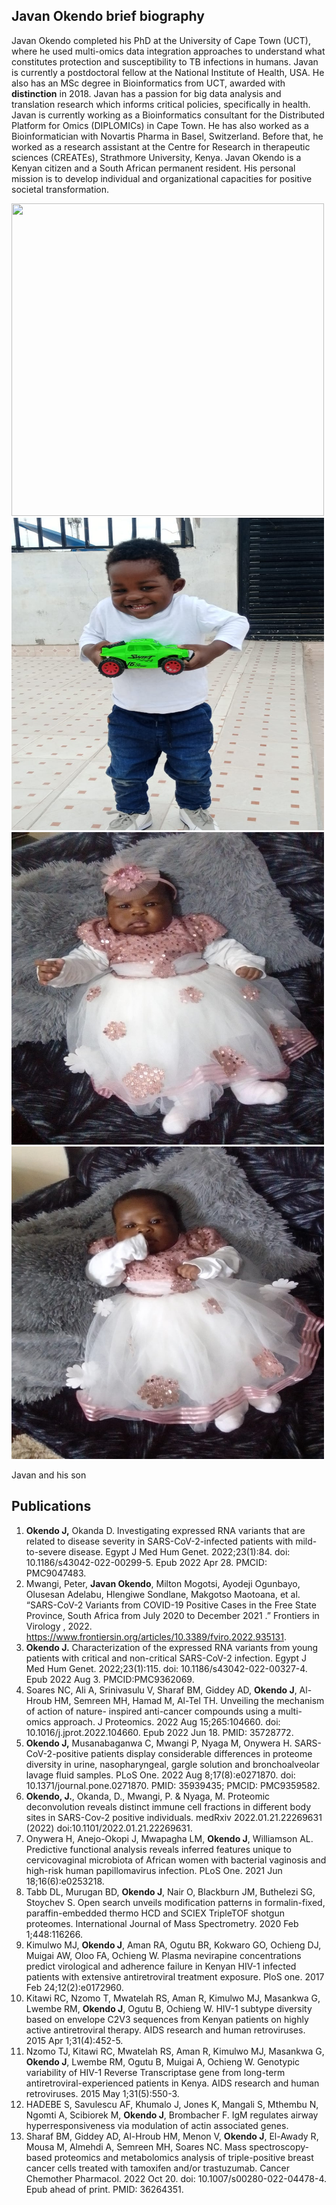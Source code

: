 ## Javan Okendo brief biography
Javan Okendo completed his PhD at the University of Cape Town (UCT), where he used multi-omics data integration approaches to understand what constitutes protection and susceptibility to TB infections in humans. Javan is currently a postdoctoral fellow at the National Institute of Health, USA. He also has an MSc degree in Bioinformatics from UCT, awarded with **distinction** in 2018. Javan has a passion for big data analysis and translation research which informs critical policies, specifically in health. Javan is currently working as a Bioinformatics consultant for the Distributed Platform for Omics (DIPLOMICs) in Cape Town. He has also worked as a Bioinformatician with Novartis Pharma in Basel, Switzerland. Before that, he worked as a research assistant at the Centre for Research in therapeutic sciences (CREATEs), Strathmore University, Kenya. Javan Okendo is a Kenyan citizen and a South African permanent resident. His personal mission is to develop individual and organizational capacities for positive societal transformation.

<p float="left">
  <img src="https://github.com/Jokendo-collab/Javan_Okendo_biography/blob/main/20221114_100600.jpg" width="500" height="500"  />
  <img src="https://github.com/Jokendo-collab/Javan_Okendo_biography/blob/main/IMG-20220724-WA0006.jpg" width="500" height="500" /> 
  <img src="https://github.com/Jokendo-collab/Javan_Okendo_biography/blob/main/Sally1.jpg" width="500" height="500" />
  <img src="https://github.com/Jokendo-collab/Javan_Okendo_biography/blob/main/sally2.jpg" width="500" height="500" />
</p>
Javan and his son

## Publications
1. **Okendo J,** Okanda D. Investigating expressed RNA variants that are related to disease severity in SARS-CoV-2-infected patients with mild-to-severe disease. Egypt J Med Hum Genet. 2022;23(1):84. doi: 10.1186/s43042-022-00299-5. Epub 2022 Apr 28. PMCID: PMC9047483.
2. Mwangi, Peter, **Javan Okendo**, Milton Mogotsi, Ayodeji Ogunbayo, Olusesan Adelabu, Hlengiwe Sondlane, Makgotso Maotoana, et al. “SARS-CoV-2 Variants from COVID-19 Positive Cases in the Free State Province, South Africa from July 2020 to December 2021   .” Frontiers in Virology  , 2022. https://www.frontiersin.org/articles/10.3389/fviro.2022.935131.
3. **Okendo J.** Characterization of the expressed RNA variants from young patients with critical and non-critical SARS-CoV-2 infection. Egypt J Med Hum Genet. 2022;23(1):115. doi: 10.1186/s43042-022-00327-4. Epub 2022 Aug 3. PMCID:PMC9362069.
4. Soares NC, Ali A, Srinivasulu V, Sharaf BM, Giddey AD, **Okendo J**, Al-Hroub HM, Semreen MH, Hamad M, Al-Tel TH. Unveiling the mechanism of action of nature-
inspired anti-cancer compounds using a multi-omics approach. J Proteomics. 2022 Aug 15;265:104660. doi: 10.1016/j.jprot.2022.104660. Epub 2022 Jun 18. PMID: 35728772.
5.  **Okendo J,** Musanabaganwa C, Mwangi P, Nyaga M, Onywera H. SARS-CoV-2-positive patients display considerable differences in proteome diversity in urine, nasopharyngeal, gargle solution and bronchoalveolar lavage fluid samples. PLoS One. 2022 Aug 8;17(8):e0271870. doi: 10.1371/journal.pone.0271870. PMID: 35939435; PMCID: PMC9359582.
6.  **Okendo, J.**, Okanda, D., Mwangi, P. & Nyaga, M. Proteomic deconvolution reveals distinct immune cell fractions in different body sites in SARS-Cov-2 positive individuals. medRxiv 2022.01.21.22269631 (2022) doi:10.1101/2022.01.21.22269631.
7.  Onywera H, Anejo-Okopi J, Mwapagha LM, **Okendo J**, Williamson AL. Predictive functional analysis reveals inferred features unique to cervicovaginal microbiota of African women with bacterial vaginosis and high-risk human papillomavirus infection. PLoS One. 2021 Jun 18;16(6):e0253218.
8.  Tabb DL, Murugan BD, **Okendo J**, Nair O, Blackburn JM, Buthelezi SG, Stoychev S. Open search unveils modification patterns in formalin-fixed, paraffin-embedded thermo HCD and SCIEX TripleTOF shotgun proteomes. International Journal of Mass Spectrometry. 2020 Feb 1;448:116266.
9.  Kimulwo MJ, **Okendo J**, Aman RA, Ogutu BR, Kokwaro GO, Ochieng DJ, Muigai AW, Oloo FA, Ochieng W. Plasma nevirapine concentrations predict virological and adherence failure in Kenyan HIV-1 infected patients with extensive antiretroviral treatment exposure. PloS one. 2017 Feb 24;12(2):e0172960.
10.  Kitawi RC, Nzomo T, Mwatelah RS, Aman R, Kimulwo MJ, Masankwa G, Lwembe RM, **Okendo J**, Ogutu B, Ochieng W. HIV-1 subtype diversity based on envelope C2V3 sequences from Kenyan patients on highly active antiretroviral therapy. AIDS research and human retroviruses. 2015 Apr 1;31(4):452-5.
11.  Nzomo TJ, Kitawi RC, Mwatelah RS, Aman R, Kimulwo MJ, Masankwa G, **Okendo J**, Lwembe RM, Ogutu B, Muigai A, Ochieng W. Genotypic variability of HIV-1 Reverse Transcriptase gene from long-term antiretroviral-experienced patients in Kenya. AIDS research and human retroviruses. 2015 May 1;31(5):550-3.
12.  HADEBE S, Savulescu AF, Khumalo J, Jones K, Mangali S, Mthembu N, Ngomti A, Scibiorek M, **Okendo J**, Brombacher F. IgM regulates airway hyperresponsiveness via modulation of actin associated genes.
13. Sharaf BM, Giddey AD, Al-Hroub HM, Menon V, **Okendo J**, El-Awady R, Mousa M, Almehdi A, Semreen MH, Soares NC. Mass spectroscopy-based proteomics and metabolomics analysis of triple-positive breast cancer cells treated with tamoxifen and/or trastuzumab. Cancer Chemother Pharmacol. 2022 Oct 20. doi: 10.1007/s00280-022-04478-4. Epub ahead of print. PMID: 36264351.


